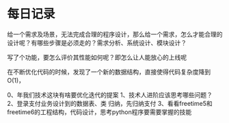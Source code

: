 # 每日记录

给一个需求及场景，无法完成合理的程序设计，那么给一个需求，怎么才能合理的设计呢？有哪些步骤是必须走的？需求分析、系统设计、模块设计？

写了个功能，要怎么评价其性能如何呢？即怎么让人能放心的上线呢

在不断优化代码的时候，发现了一个新的数据结构，直接使得代码复杂度降到O(1)，


0、年我们技术这块有啥要优化迭代的提案
1、技术人进阶应该思考哪些问题？
2、登录支付业务设计到的数据表、类 归纳，先归纳支付
3、看看freetime5和freetime6的工程结构，代码设计，思考python程序要需要掌握的技能



